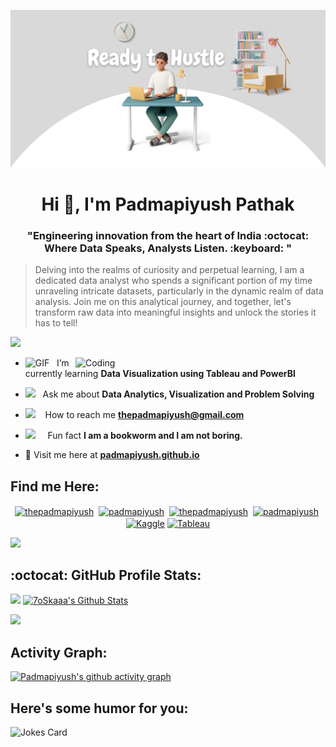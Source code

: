 ![MasterHead](https://github.com/Padmapiyush/Padmapiyush/blob/main/Motivation%20March%20Banner%20(2)%20(1).png)
<h1 align="center">Hi 👋, I'm Padmapiyush Pathak</h1>
<h3 align="center">"Engineering innovation from the heart of India :octocat: <br> Where Data Speaks, Analysts Listen. :keyboard: "</h3>


> Delving into the realms of curiosity and perpetual learning, I am a dedicated data analyst who spends a significant portion of my time unraveling intricate datasets, particularly in the dynamic realm of data analysis. Join me on this analytical journey, and together, let's transform raw data into meaningful insights and unlock the stories it has to tell!

<img src="https://user-images.githubusercontent.com/73097560/115834477-dbab4500-a447-11eb-908a-139a6edaec5c.gif"></a>

<img align="right" alt="Coding" width="400" src="https://github.com/Padmapiyush/illustrations/blob/main/3d/casual-life-3d-young-man-surrounded-by-gadgets-taking-notes.png">


- <img alt="GIF" src="https://github.com/SP-XD/SP-XD/blob/main/images/Developer.gif" width="25" /> &nbsp; I’m currently learning **Data Visualization using Tableau and PowerBI**

- <img src="https://github.com/SP-XD/SP-XD/blob/main/images/message.gif?raw=true" width="25" />&nbsp;&nbsp; Ask me about **Data Analytics, Visualization and Problem Solving**

- <img src="https://github.com/SP-XD/SP-XD/blob/main/images/hyperkitty.gif?raw=true" width="20" />&nbsp;&nbsp;&nbsp; How to reach me **thepadmapiyush@gmail.com**

- <img src="https://github.com/SP-XD/SP-XD/blob/main/images/lightning.gif?raw=true" width="12" />&nbsp;&nbsp;&nbsp;&nbsp; Fun fact **I am a bookworm and I am not boring.**

- 📝 Visit me here at **[padmapiyush.github.io](https://padmapiyush.github.io)**

## Find me Here:
<p align="center">
<a href="https://twitter.com/thepadmapiyush" target="blank"><img align="center" src="https://cdn.jsdelivr.net/npm/simple-icons@9.16.1/icons/x.svg" alt="thepadmapiyush" height="30" width="30" /></a>&nbsp;
<a href="https://instagram.com/thepadmapiyush" target="blank"><img align="center" src="https://cdn.jsdelivr.net/npm/simple-icons@9.16.1/icons/instagram.svg" alt="padmapiyush" height="30" width="30" /></a>&nbsp;
<a href="https://linkedin.com/in/padmapiyush" target="blank"><img align="center" src="https://cdn.jsdelivr.net/npm/simple-icons@9.16.1/icons/linkedin.svg" alt="thepadmapiyush" height="30" width="30" /></a>&nbsp;  
<a href="http://discord.com/users/padmapiyush" target="blank"><img align="center" src="https://cdn.jsdelivr.net/npm/simple-icons@9.16.1/icons/discord.svg" alt="padmapiyush" height="40" width="30" /></a>&nbsp;
<a href="https://www.kaggle.com/padmapiyush"><img align="center" alt="Kaggle" width="30px" src="https://cdn.jsdelivr.net/npm/simple-icons@9.16.1/icons/kaggle.svg" /></a>
<a href="https://public.tableau.com/app/profile/padmapiyush.pathak/vizzes"><img align="center" alt="Tableau" width="30px" src="https://cdn.jsdelivr.net/npm/simple-icons@9.16.1/icons/tableau.svg" /></a>
</p>


<img src="https://user-images.githubusercontent.com/73097560/115834477-dbab4500-a447-11eb-908a-139a6edaec5c.gif"></a>

## :octocat: GitHub Profile Stats:

<img src="https://github-readme-streak-stats.herokuapp.com/?user=padmapiyush&theme=swift"/> <a href="https://github.com/anuraghazra/github-readme-stats"><img alt="7oSkaaa's Github Stats" src="https://github-readme-stats.vercel.app/api?username=padmapiyush&show_icons=true&count_private=true&theme=swift" height="192px"/>
<br/>


<img src="https://user-images.githubusercontent.com/73097560/115834477-dbab4500-a447-11eb-908a-139a6edaec5c.gif"></a>

## Activity Graph:

[![Padmapiyush's github activity graph](https://github-readme-activity-graph.vercel.app/graph?username=Padmapiyush&theme=minimal)](https://github.com/ashutosh00710/github-readme-activity-graph)

## Here's some humor for you:
 
![Jokes Card](https://readme-jokes.vercel.app/api?hideBorder&theme=graywhite)
